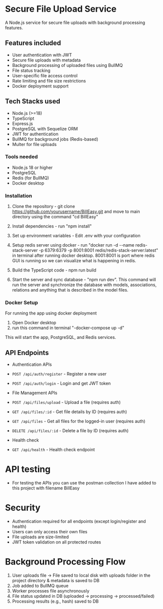 # Secure File Upload Service

A Node.js service for secure file uploads with background processing features.

## Features included

- User authentication with JWT
- Secure file uploads with metadata
- Background processing of uploaded files using BullMQ
- File status tracking
- User-specific file access control
- Rate limiting and file size restrictions
- Docker deployment support

## Tech Stacks used

- Node.js (>=18)
- TypeScript
- Express.js
- PostgreSQL with Sequelize ORM
- JWT for authentication
- BullMQ for background jobs (Redis-based)
- Multer for file uploads

### Tools needed

- Node.js 18 or higher
- PostgreSQL
- Redis (for BullMQ)
- Docker desktop

### Installation

1. Clone the repository - git clone https://github.com/yourusername/BillEasy.git and move to main directory using the command "cd BillEasy"

2. Install dependencies - run "npm install"

3. Set up environment variables - Edit .env with your configuration

4. Setup redis server using docker - run "docker run -d --name redis-stack-server -p 6379:6379 -p 8001:8001 redis/redis-stack-server:latest" in terminal after running docker desktop. 8001:8001 is port where redis GUI is running so we can visualize what is happening in redis.

4. Build the TypeScript code - npm run build

5. Start the server and sync database - "npm run dev". This command will run the server and synchronize the database with models, associations, relations and anything that is described in the model files.

### Docker Setup

For running the app using docker deployment
1. Open Docker desktop
2. run this command in terminal "-docker-compose up -d"

This will start the app, PostgreSQL, and Redis services.


## API Endpoints

- Authentication APIs

- `POST /api/auth/register` - Register a new user
- `POST /api/auth/login` - Login and get JWT token

- File Management APIs

- `POST /api/files/upload` - Upload a file (requires auth)
- `GET /api/files/:id` - Get file details by ID (requires auth)
- `GET /api/files` - Get all files for the logged-in user (requires auth)
- `DELETE /api/files/:id` - Delete a file by ID (requires auth)

- Health check

- `GET /api/health` - Health check endpoint


# API testing

- For testing the APIs you can use the postman collection I have added to this project with filename BillEasy


# Security

- Authentication required for all endpoints (except login/register and health)
- Users can only access their own files
- File uploads are size-limited
- JWT token validation on all protected routes


# Background Processing Flow

1. User uploads file → File saved to local disk with uploads folder in the project directory & metadata is saved to DB
2. Job added to BullMQ queue
3. Worker processes file asynchronously
4. File status updated in DB (uploaded → processing → processed/failed)
5. Processing results (e.g., hash) saved to DB